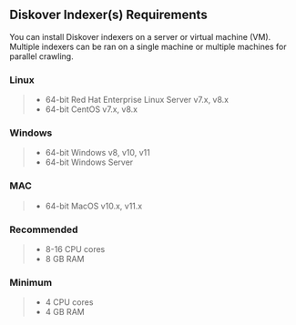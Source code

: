 ## Diskover Indexer(s) Requirements

You can install Diskover indexers on a server or virtual machine (VM). Multiple indexers can be ran on a single machine or multiple machines for parallel crawling.

### Linux

>- 64-bit Red Hat Enterprise Linux Server v7.x, v8.x
>- 64-bit CentOS v7.x, v8.x

### Windows

>- 64-bit Windows v8, v10, v11
>- 64-bit Windows Server

### MAC

>- 64-bit MacOS v10.x, v11.x

### Recommended

>- 8-16 CPU cores
>- 8 GB RAM

### Minimum

>- 4 CPU cores
>- 4 GB RAM
